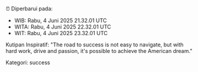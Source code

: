 ⏰ Diperbarui pada:
- WIB: Rabu, 4 Juni 2025 21.32.01 UTC
- WITA: Rabu, 4 Juni 2025 22.32.01 UTC
- WIT: Rabu, 4 Juni 2025 23.32.01 UTC

Kutipan Inspiratif:
"The road to success is not easy to navigate, but with hard work, drive and passion, it's possible to achieve the American dream."


Kategori: success

